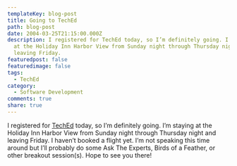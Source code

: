 ```yaml
---
templateKey: blog-post
title: Going to TechEd
path: blog-post
date: 2004-03-25T21:15:00.000Z
description: I registered for TechEd today, so I’m definitely going. I’m staying
  at the Holiday Inn Harbor View from Sunday night through Thursday night and
  leaving Friday.
featuredpost: false
featuredimage: false
tags:
  - TechEd
category:
  - Software Development
comments: true
share: true
---
```

<!--StartFragment-->

I registered for [TechEd](http://www.microsoft.com/seminar/teched2004/default.mspx) today, so I’m definitely going. I’m staying at the Holiday Inn Harbor View from Sunday night through Thursday night and leaving Friday. I haven’t booked a flight yet. I’m not speaking this time around but I’ll probably do some Ask The Experts, Birds of a Feather, or other breakout session(s). Hope to see you there!

<!--EndFragment-->